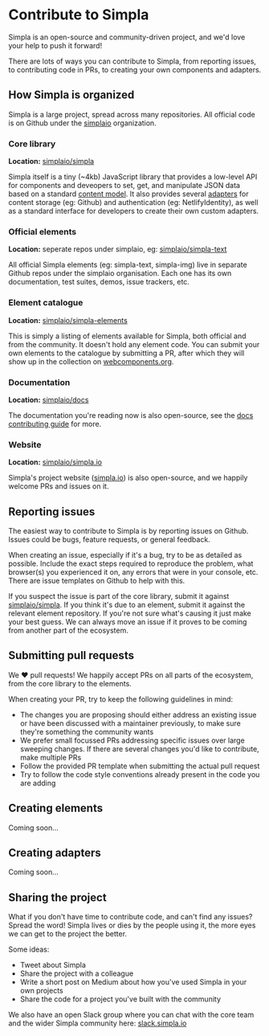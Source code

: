 # Contribute to Simpla

Simpla is an open-source and community-driven project, and we'd love your help to push it forward!

There are lots of ways you can contribute to Simpla, from reporting issues, to contributing code in PRs, to creating your own components and adapters.

## How Simpla is organized

Simpla is a large project, spread across many repositories. All official code is on Github under the [simplaio](https://github.com/simplaio) organization.

### Core library

**Location:** [simplaio/simpla](https://github.com/simplaio/simpla)

Simpla itself is a tiny (~4kb) JavaScript library that provides a low-level API for components and deveopers to set, get, and manipulate JSON data based on a standard [content model](/guides/content-model.html). It also provides several [adapters](/guides/adapters.html) for content storage (eg: Github) and authentication (eg: NetlifyIdentity), as well as a standard interface for developers to create their own custom adapters.

### Official elements

**Location:** seperate repos under simplaio, eg: [simplaio/simpla-text](https://github.com/simplaio/simpla-text)

All official Simpla elements (eg: simpla-text, simpla-img) live in separate Github repos under the simplaio organisation. Each one has its own documentation, test suites, demos, issue trackers, etc.

### Element catalogue

**Location:** [simplaio/simpla-elements](https://github.com/simplaio/simpla-elements)

This is simply a listing of elements available for Simpla, both official and from the community. It doesn't hold any element code. You can submit your own elements to the catalogue by submitting a PR, after which they will show up in the collection on [webcomponents.org](https://www.webcomponents.org/collection/simplaio/simpla-elements).

### Documentation

**Location:** [simplaio/docs](https://github.com/simplaio/docs)

The documentation you're reading now is also open-source, see the [docs contributing guide](/contributing/docs.html) for more.

### Website

**Location:** [simplaio/simpla.io](https://github.com/simplaio/simpla.io)

Simpla's project website ([simpla.io](https://www.simpla.io)) is also open-source, and we happily welcome PRs and issues on it.

## Reporting issues

The easiest way to contribute to Simpla is by reporting issues on Github. Issues could be bugs, feature requests, or general feedback.

When creating an issue, especially if it's a bug, try to be as detailed as possible. Include the exact steps required to reproduce the problem, what browser(s) you experienced it on, any errors that were in your console, etc. There are issue templates on Github to help with this.

If you suspect the issue is part of the core library, submit it against [simplaio/simpla](https://github.com/simplaio/simpla). If you think it's due to an element, submit it against the relevant element repository. If you're not sure what's causing it just make your best guess. We can always move an issue if it proves to be coming from another part of the ecosystem.

## Submitting pull requests

We ❤️ pull requests! We happily accept PRs on all parts of the ecosystem, from the core library to the elements.

When creating your PR, try to keep the following guidelines in mind:

- The changes you are proposing should either address an existing issue or have been discussed with a maintainer previously, to make sure they're something the community wants
-  We prefer small focussed PRs addressing specific issues over large sweeping changes. If there are several changes you'd like to contribute, make multiple PRs
- Follow the provided PR template when submitting the actual pull request
- Try to follow the code style conventions already present in the code you are adding

## Creating elements

Coming soon...

## Creating adapters

Coming soon...

## Sharing the project

What if you don't have time to contribute code, and can't find any issues? Spread the word! Simpla lives or dies by the people using it, the more eyes we can get to the project the better.

Some ideas:
- Tweet about Simpla
- Share the project with a colleague
- Write a short post on Medium about how you've used Simpla in your own projects
- Share the code for a project you've built with the community

We also have an open Slack group where you can chat with the core team and the wider Simpla community here: [slack.simpla.io](https://slack.simpla.io)